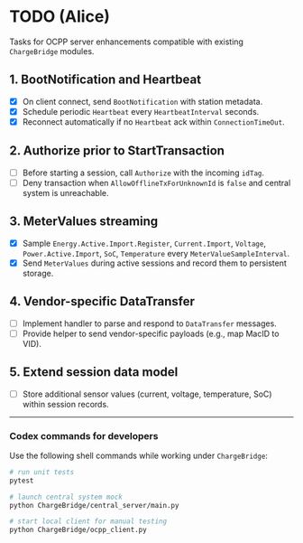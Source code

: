 # TODO (Alice)

Tasks for OCPP server enhancements compatible with existing `ChargeBridge` modules.

## 1. BootNotification and Heartbeat
- [x] On client connect, send `BootNotification` with station metadata.
- [x] Schedule periodic `Heartbeat` every `HeartbeatInterval` seconds.
- [x] Reconnect automatically if no `Heartbeat` ack within `ConnectionTimeOut`.

## 2. Authorize prior to StartTransaction
- [ ] Before starting a session, call `Authorize` with the incoming `idTag`.
- [ ] Deny transaction when `AllowOfflineTxForUnknownId` is `false` and central system is unreachable.

## 3. MeterValues streaming
- [x] Sample `Energy.Active.Import.Register`, `Current.Import`, `Voltage`, `Power.Active.Import`, `SoC`, `Temperature` every `MeterValueSampleInterval`.
- [x] Send `MeterValues` during active sessions and record them to persistent storage.

## 4. Vendor-specific DataTransfer
- [ ] Implement handler to parse and respond to `DataTransfer` messages.
- [ ] Provide helper to send vendor-specific payloads (e.g., map MacID to VID).

## 5. Extend session data model
- [ ] Store additional sensor values (current, voltage, temperature, SoC) within session records.

---

### Codex commands for developers
Use the following shell commands while working under `ChargeBridge`:

```bash
# run unit tests
pytest

# launch central system mock
python ChargeBridge/central_server/main.py

# start local client for manual testing
python ChargeBridge/ocpp_client.py
```